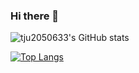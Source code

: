 ### Hi there 👋

![tju2050633's GitHub stats](https://github-readme-stats.vercel.app/api?username=tju2050633&show_icons=true&theme=cobalt)

[![Top Langs](https://github-readme-stats.vercel.app/api/top-langs/?username=tju2050633&layout=compact)](https://github.com/anuraghazra/github-readme-stats)

